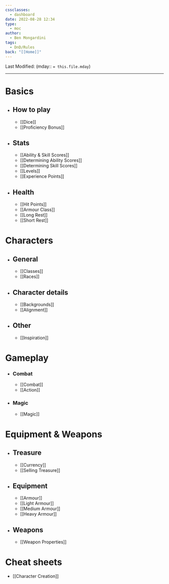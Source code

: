 ```yaml
---
cssclasses:
  - dashboard
date: 2022-08-28 12:34
type:
  - moc
author:
  - Ben Mongardini
tags:
  - DnD/Rules
back: "[[Home]]"
---
```

Last Modified: (mday:: `= this.file.mday`)

---

# Basics
- ## How to play
	- [[Dice]]
	- [[Proficiency Bonus]]
- ## Stats
	- [[Ability & Skill Scores]]
	- [[Determining Ability Scores]]
	- [[Determining Skill Scores]]
	- [[Levels]]
	- [[Experience Points]]
- ## Health
	- [[Hit Points]]
	- [[Armour Class]]
	- [[Long Rest]]
	- [[Short Rest]]
# Characters
- ## General
	- [[Classes]]
	- [[Races]]
- ## Character details
	- [[Backgrounds]]
	- [[Alignment]]
- ## Other
	- [[Inspiration]]
# Gameplay
- ### Combat
	- [[Combat]]
	- [[Action]]
- ### Magic
	- [[Magic]]
# Equipment & Weapons
- ## Treasure
	- [[Currency]]
	- [[Selling Treasure]]
- ## Equipment
	- [[Armour]]
	- [[Light Armour]]
	- [[Medium Armour]]
	- [[Heavy Armour]]
- ## Weapons
	- [[Weapon Properties]]
# Cheat sheets
- [[Character Creation]]
